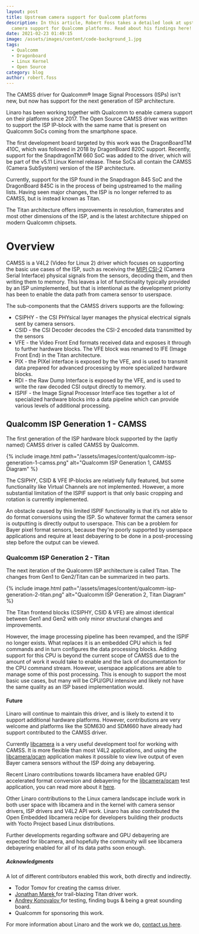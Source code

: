 ```yaml
---
layout: post
title: Upstream camera support for Qualcomm platforms
description: In this article, Robert Foss takes a detailed look at upstream
  camera support for Qualcomm platforms. Read about his findings here!
date: 2021-02-23 01:49:15
image: /assets/images/content/code-background_1.jpg
tags:
  - Qualcomm
  - Dragonboard
  - Linux Kernel
  - Open Source
category: blog
author: robert.foss
---
```

The CAMSS driver for Qualcomm® Image Signal Processors (ISPs) isn't new, but now has support for the next generation of ISP architecture.

Linaro has been working together with Qualcomm to enable camera support on their platforms since 2017. The Open Source CAMSS driver was written to support the ISP IP-block with the same name that is present on Qualcomm SoCs coming from the smartphone space.

The first development board targeted by this work was the DragonBoardTM 410C, which was followed in 2018 by DragonBoard 820C support. Recently, support for the SnapdragonTM 660 SoC was added to the driver, which will be part of the v5.11 Linux Kernel release. These SoCs all contain the CAMSS (Camera SubSystem) version of the ISP architecture.

Currently, support for the ISP found in the Snapdragon 845 SoC and the DragonBoard 845C is in the process of being upstreamed to the mailing lists. Having seen major changes, the ISP is no longer referred to as CAMSS, but is instead known as Titan.

The Titan architecture offers improvements in resolution, framerates and most other dimensions of the ISP, and is the latest architecture shipped on modern Qualcomm chipsets.

# Overview

CAMSS is a V4L2 (Video for Linux 2) driver which focuses on supporting the basic use cases of the ISP, such as receiving the [MIPI CSI-2](https://www.mipi.org/specifications/csi-2) (Camera Serial Interface) physical signals from the sensors, decoding them, and then writing them to memory. This leaves a lot of functionality typically provided by an ISP unimplemented, but that is intentional as the development priority has been to enable the data path from camera sensor to userspace.

The sub-components that the CAMSS drivers supports are the following:

* CSIPHY - the CSI PHYsical layer manages the physical electrical signals sent by camera sensors.
* CSID - the CSI Decoder decodes the CSI-2 encoded data transmitted by the sensors
* VFE - the Video Front End formats received data and exposes it through to further hardware blocks. The VFE block was renamed to IFE (Image Front End) in the Titan architecture.
* PIX - the PIXel interface is exposed by the VFE, and is used to transmit data prepared for advanced processing by more specialized hardware blocks.
* RDI - the Raw Dump Interface is exposed by the VFE, and is used to write the raw decoded CSI output directly to memory.
* ISPIF - the Image Signal Processor InterFace ties together a lot of specialized hardware blocks into a data pipeline which can provide various levels of additional processing.

## Qualcomm ISP Generation 1 - CAMSS

The first generation of the ISP hardware block supported by the (aptly named) CAMSS driver is called CAMSS by Qualcomm.

{% include image.html path="/assets/images/content/qualcomm-isp-generation-1-camss.png" alt="Qualcomm ISP Generation 1, CAMSS Diagram" %} 

The CSIPHY, CSID & VFE IP-blocks are relatively fully featured, but some functionality like Virtual Channels are not implemented. However, a more substantial limitation of the ISPIF support is that only basic cropping and rotation is currently implemented.

An obstacle caused by this limited ISPIF functionality is that it’s not able to do format conversions using the ISP. So whatever format the camera sensor is outputting is directly output to userspace. This can be a problem for Bayer pixel format sensors, because they're poorly supported by userspace applications and require at least debayering to be done in a post-processing step before the output can be viewed.

### Qualcomm ISP Generation 2 - Titan

The next iteration of the Qualcomm ISP architecture is called Titan. The changes from Gen1 to Gen2/Titan can be summarized in two parts.

{% include image.html path="/assets/images/content/qualcomm-isp-generation-2-titan.png" alt="Qualcomm ISP Generation 2, Titan Diagram" %} 

The Titan frontend blocks (CSIPHY, CSID & VFE) are almost identical between Gen1 and Gen2 with only minor structural changes and improvements.

However, the image processing pipeline has been revamped, and the ISPIF no longer exists. What replaces it is an embedded CPU which is fed commands and in turn configures the data processing blocks. Adding support for this CPU is beyond the current scope of CAMSS due to the amount of work it would take to enable and the lack of documentation for the CPU command stream. However, userspace applications are able to manage some of this post processing. This is enough to support the most basic use cases, but many will be CPU/GPU intensive and likely not have the same quality as an ISP based implementation would.

#### Future

Linaro will continue to maintain this driver, and is likely to extend it to support additional hardware platforms. However, contributions are very welcome and platforms like the SDM630 and SDM660 have already had support contributed to the CAMSS driver.

Currently [libcamera](https://libcamera.org/index.html) is a very useful development tool for working with CAMSS. It is more flexible than most V4L2 applications, and using the [libcamera/qcam](https://libcamera.org/getting-started.html) application makes it possible to view live output of even Bayer camera sensors without the ISP doing any debayering.

Recent Linaro contributions towards libcamera have enabled GPU accelerated format conversion and debayering for the [libcamera/qcam](https://libcamera.org/getting-started.html) test application, you can read more about it [here](https://www.linaro.org/blog/accelerating-libcamera-qcam-format-conversion-using-opengl-shaders/).

Other Linaro contributions to the Linux camera landscape include work in both user space with libcamera and in the kernel with camera sensor drivers, ISP drivers and V4L2 API work. Linaro has also contributed the Open Embedded libcamera recipe for developers building their products with Yocto Project based Linux distributions. 

Further developments regarding software and GPU debayering are expected for libcamera, and hopefully the community will see libcamera debayering enabled for all of its data paths soon enough.

##### Acknowledgments

A lot of different contributors enabled this work, both directly and indirectly.

* Todor Tomov for creating the camss driver.
* [Jonathan Marek ](https://gitlab.freedesktop.org/flto)for trail-blazing Titan driver work.
* [Andrey Konovalov ](https://github.com/andrey-konovalov)for testing, finding bugs & being a great sounding board.
* Qualcomm for sponsoring this work.

For more information about Linaro and the work we do, [contact us here](https://www.linaro.org/contact/).